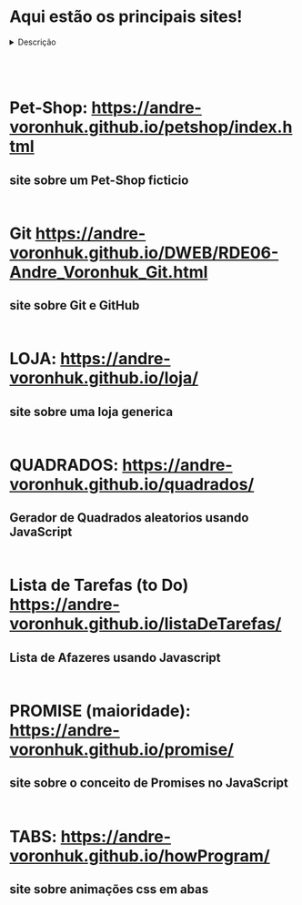# Aqui estão os principais sites!
<details>
<summary>Descrição</summary>
  <h2> Aqui estão os principais sites que foram feitos por mim, eles
  estão sendo frequentemente atualizados e os projetos 
    futuros também serão adicionados aqui! </h2>



<br>
</details>
<br><br><br>

# Pet-Shop: https://andre-voronhuk.github.io/petshop/index.html
## site sobre um Pet-Shop ficticio <br><br>

# Git https://andre-voronhuk.github.io/DWEB/RDE06-Andre_Voronhuk_Git.html
## site sobre Git e GitHub<br><br>

# LOJA: https://andre-voronhuk.github.io/loja/
## site sobre uma loja generica<br><br>

# QUADRADOS:  https://andre-voronhuk.github.io/quadrados/
## Gerador de Quadrados aleatorios usando JavaScript<br><br>

# Lista de Tarefas (to Do) https://andre-voronhuk.github.io/listaDeTarefas/
## Lista de Afazeres usando Javascript <br><br>

# PROMISE (maioridade): https://andre-voronhuk.github.io/promise/
## site sobre o conceito de Promises no JavaScript<br><br>

# TABS: https://andre-voronhuk.github.io/howProgram/
## site sobre animações css em abas<br><br>



